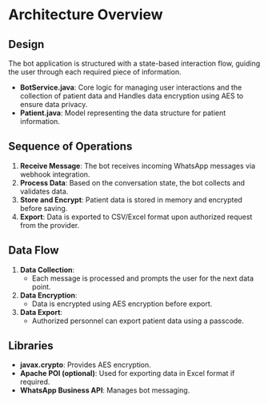 # Architecture Overview

## Design
The bot application is structured with a state-based interaction flow, guiding the user through each required piece of information.

- **BotService.java**: Core logic for managing user interactions and the collection of patient data and Handles data encryption using AES to ensure data privacy.
- **Patient.java**: Model representing the data structure for patient information.

## Sequence of Operations
1. **Receive Message**: The bot receives incoming WhatsApp messages via webhook integration.
2. **Process Data**: Based on the conversation state, the bot collects and validates data.
3. **Store and Encrypt**: Patient data is stored in memory and encrypted before saving.
4. **Export**: Data is exported to CSV/Excel format upon authorized request from the provider.

## Data Flow
1. **Data Collection**:
   - Each message is processed and prompts the user for the next data point.
2. **Data Encryption**:
   - Data is encrypted using AES encryption before export.
3. **Data Export**:
   - Authorized personnel can export patient data using a passcode.

## Libraries
- **javax.crypto**: Provides AES encryption.
- **Apache POI (optional)**: Used for exporting data in Excel format if required.
- **WhatsApp Business API**: Manages bot messaging.
